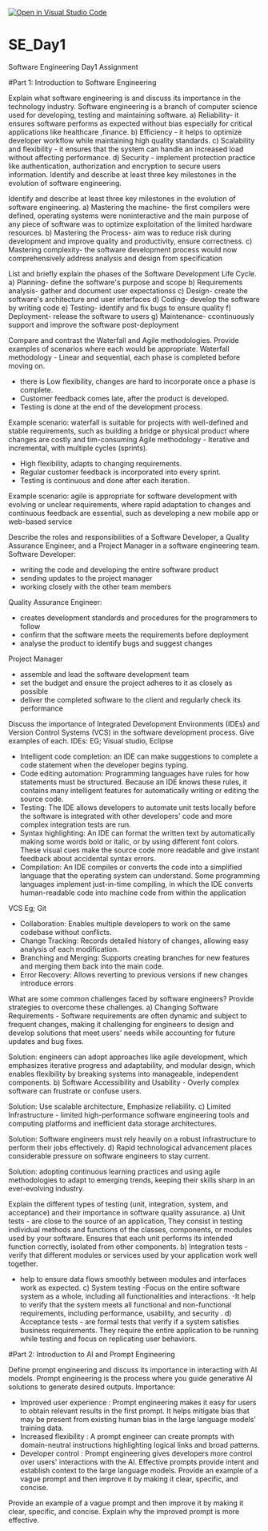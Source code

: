 [![Open in Visual Studio Code](https://classroom.github.com/assets/open-in-vscode-2e0aaae1b6195c2367325f4f02e2d04e9abb55f0b24a779b69b11b9e10269abc.svg)](https://classroom.github.com/online_ide?assignment_repo_id=18589288&assignment_repo_type=AssignmentRepo)
# SE_Day1
Software Engineering Day1 Assignment

#Part 1: Introduction to Software Engineering

Explain what software engineering is and discuss its importance in the technology industry. Software engineering is a branch of computer science used for developing, testing and maintaining software.
a) Reliability- it ensures software performs as expected without bias especially for critical applications like healthcare ,finance. 
b) Efficiency - it helps to optimize developer workflow while maintaining high quality standards.
 c) Scalability and flexibility - it ensures that the system can handle an increased load without affecting performance.
 d) Security - implement protection practice like authentication, authorization and encryption to secure users information. Identify and describe at least three key milestones in the evolution of software engineering.

Identify and describe at least three key milestones in the evolution of software engineering.
a) Mastering the machine- the first compilers were defined, operating systems were noninteractive and the main purpose of any piece of software was to optimize exploitation of the limited hardware resources.
b) Mastering the Process- aim was to reduce risk during development and improve quality and productivity, ensure correctness.
c) Mastering complexity- the software development process would now comprehensively address analysis and design from specification 

List and briefly explain the phases of the Software Development Life Cycle.
a) Planning- define the software's purpose and scope 
b) Requirements analysis- gather and document user expectationss
c) Design- create the software's architecture and user interfaces
d) Coding- develop the software by writing code 
e) Testing- identify and fix bugs to ensure quality
f) Deployment- release the software to users
g) Maintenance- ccontinuously support and improve the software post-deployment

Compare and contrast the Waterfall and Agile methodologies. Provide examples of scenarios where each would be appropriate.
Waterfall methodology - Linear and sequential, each phase is completed before moving on. 
- there is Low flexibility,
 changes are hard to incorporate once a phase is complete.
- Customer feedback comes late, after the product is developed.
- Testing is done at the end of the development process.

Example scenario: waterfall is suitable for projects with well-defined and stable requirements, such as building a bridge or physical product where changes are costly and tim-consuming
Agile methodology - Iterative and incremental, with multiple cycles (sprints). 
- High flexibility, adapts to changing requirements. 
- Regular customer feedback is incorporated into every sprint. 
- Testing is continuous and done after each iteration.

Example scenario: agile is appropriate for software development with evolving or unclear requirements, where rapid adaptation to changes and continuous feedback are essential, such as developing a new mobile app or web-based service


Describe the roles and responsibilities of a Software Developer, a Quality Assurance Engineer, and a Project Manager in a software engineering team.
Software Developer: 
- writing the code and developing the entire software product
- sending updates to the project manager
- working closely with the other team members

Quality Assurance Engineer:
- creates development standards and procedures for the programmers to follow
- confirm that the software meets the requirements before deployment
- analyse the product to identify bugs and suggest changes

Project Manager
- assemble and lead the software development team
- set the budget and ensure the project adheres to it as closely as possible
- deliver the completed software to the client and regularly check its performance

Discuss the importance of Integrated Development Environments (IDEs) and Version Control Systems (VCS) in the software development process. Give examples of each.
IDEs: EG; Visual studio, Eclipse
- Intelligent code completion: an IDE can make suggestions to complete a code statement when the developer begins typing.
- Code editing automation: Programming languages have rules for how statements must be structured. Because an IDE knows these rules, it contains many intelligent features for automatically writing or editing the source code.
- Testing: The IDE allows developers to automate unit tests locally before the software is integrated with other developers' code and more complex integration tests are run.
- Syntax highlighting: An IDE can format the written text by automatically making some words bold or italic, or by using different font colors. These visual cues make the source code more readable and give instant feedback about accidental syntax errors.
- Compilation: An IDE compiles or converts the code into a simplified language that the operating system can understand. Some programming languages implement just-in-time compiling, in which the IDE converts human-readable code into machine code from within the application

VCS Eg; Git
- Collaboration: Enables multiple developers to work on the same codebase without conflicts.
- Change Tracking: Records detailed history of changes, allowing easy analysis of each modification. 
- Branching and Merging: Supports creating branches for new features and merging them back into the main code.
- Error Recovery: Allows reverting to previous versions if new changes introduce errors

What are some common challenges faced by software engineers? Provide strategies to overcome these challenges.
a) Changing Software Requirements - Software requirements are often dynamic and subject to frequent changes, making it challenging for engineers to design and develop solutions that meet users' needs while accounting for future updates and bug fixes. 

Solution: engineers can adopt approaches like agile development, which emphasizes iterative progress and adaptability, and modular design, which enables flexibility by breaking systems into manageable, independent components.
b) Software Accessibility and Usability - Overly complex software can frustrate or confuse users.

Solution: Use scalable architecture, Emphasize reliability.
c) Limited Infrastructure - limited high-performance software engineering tools and computing platforms and inefficient data storage architectures. 

 Solution: Software engineers must rely heavily on a robust infrastructure to perform their jobs effectively.
d) Rapid technological advancement places considerable pressure on software engineers to stay current.

Solution: adopting continuous learning practices and using agile methodologies to adapt to emerging trends, keeping their skills sharp in an ever-evolving industry.


Explain the different types of testing (unit, integration, system, and acceptance) and their importance in software quality assurance.
a) Unit tests - are close to the source of an application, They consist in testing individual methods and functions of the classes, components, or modules used by your software. 
Ensures that each unit performs its intended function correctly, isolated from other components.
b) Integration tests - verify that different modules or services used by your application work well together.
 - help to ensure data flows smoothly between modules and interfaces work as expected.
c) System testing -Focus on the entire software system as a whole, including all functionalities and interactions.
 -It help to verify that the system meets all functional and non-functional requirements, including performance, usability, and security .
d) Acceptance tests - are formal tests that verify if a system satisfies business requirements. They require the entire application to be running while testing and focus on replicating user behaviors. 


#Part 2: Introduction to AI and Prompt Engineering


Define prompt engineering and discuss its importance in interacting with AI models.
Prompt engineering  is the process where you guide generative AI solutions to generate desired outputs.
Importance:
- Improved user experience : Prompt engineering makes it easy for users to obtain relevant results in the first prompt. It helps mitigate bias that may be present from existing human bias in the large language models’ training data.
- Increased flexibility : A prompt engineer can create prompts with domain-neutral instructions highlighting logical links and broad patterns.
- Developer control : Prompt engineering gives developers more control over users' interactions with the AI. Effective prompts provide intent and establish context to the large language models. Provide an example of a vague prompt and then improve it by making it clear, specific, and concise.

Provide an example of a vague prompt and then improve it by making it clear, specific, and concise. Explain why the improved prompt is more effective.
